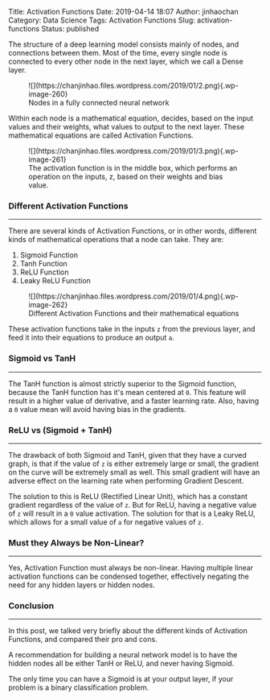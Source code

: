 Title: Activation Functions
Date: 2019-04-14 18:07
Author: jinhaochan
Category: Data Science
Tags: Activation Functions
Slug: activation-functions
Status: published

<!-- wp:paragraph -->

The structure of a deep learning model consists mainly of nodes, and connections between them. Most of the time, every single node is connected to every other node in the next layer, which we call a Dense layer.

<!-- /wp:paragraph -->

<!-- wp:image {"id":260,"align":"center"} -->

<div class="wp-block-image">

<figure class="aligncenter">
![](https://chanjinhao.files.wordpress.com/2019/01/2.png){.wp-image-260}  
<figcaption>
Nodes in a fully connected neural network
</figcaption>
</figure>

</div>

<!-- /wp:image -->

<!-- wp:paragraph -->

Within each node is a mathematical equation, decides, based on the input values and their weights, what values to output to the next layer. These mathematical equations are called Activation Functions.

<!-- /wp:paragraph -->

<!-- wp:image {"id":261,"align":"center"} -->

<div class="wp-block-image">

<figure class="aligncenter">
![](https://chanjinhao.files.wordpress.com/2019/01/3.png){.wp-image-261}  
<figcaption>
The activation function is in the middle box, which performs an operation on the inputs, z, based on their weights and bias value.
</figcaption>
</figure>

</div>

<!-- /wp:image -->

<!-- wp:heading {"level":3} -->

### Different Activation Functions

<!-- /wp:heading -->

<!-- wp:separator -->

------------------------------------------------------------------------

<!-- /wp:separator -->

</p>
<!-- wp:paragraph -->

There are several kinds of Activation Functions, or in other words, different kinds of mathematical operations that a node can take. They are:

<!-- /wp:paragraph -->

<!-- wp:list {"ordered":true} -->

1.  Sigmoid Function
2.  Tanh Function
3.  ReLU Function
4.  Leaky ReLU Function

<!-- /wp:list -->

<!-- wp:image {"id":262,"align":"center"} -->

<div class="wp-block-image">

<figure class="aligncenter">
![](https://chanjinhao.files.wordpress.com/2019/01/4.png){.wp-image-262}  
<figcaption>
Different Activation Functions and their mathematical equations
</figcaption>
</figure>

</div>

<!-- /wp:image -->

<!-- wp:paragraph -->

These activation functions take in the inputs `z` from the previous layer, and feed it into their equations to produce an output `a`.

<!-- /wp:paragraph -->

<!-- wp:heading {"level":3} -->

### Sigmoid vs TanH

<!-- /wp:heading -->

<!-- wp:separator -->

------------------------------------------------------------------------

<!-- /wp:separator -->

</p>
<!-- wp:paragraph -->

The TanH function is almost strictly superior to the Sigmoid function, because the TanH function has it's mean centered at `0`. This feature will result in a higher value of derivative, and a faster learning rate. Also, having a `0` value mean will avoid having bias in the gradients.

<!-- /wp:paragraph -->

<!-- wp:heading {"level":3} -->

### ReLU vs (Sigmoid + TanH)

<!-- /wp:heading -->

<!-- wp:separator -->

------------------------------------------------------------------------

<!-- /wp:separator -->

</p>
<!-- wp:paragraph -->

The drawback of both Sigmoid and TanH, given that they have a curved graph, is that if the value of `z` is either extremely large or small, the gradient on the curve will be extremely small as well. This small gradient will have an adverse effect on the learning rate when performing Gradient Descent.

<!-- /wp:paragraph -->

<!-- wp:paragraph -->

The solution to this is ReLU (Rectified Linear Unit), which has a constant gradient regardless of the value of `z`. But for ReLU, having a negative value of `z` will result in a `0` value activation. The solution for that is a Leaky ReLU, which allows for a small value of `a` for negative values of `z`.

<!-- /wp:paragraph -->

<!-- wp:heading {"level":3} -->

### Must they Always be Non-Linear?

<!-- /wp:heading -->

<!-- wp:separator -->

------------------------------------------------------------------------

<!-- /wp:separator -->

</p>
<!-- wp:paragraph -->

Yes, Activation Function must always be non-linear. Having multiple linear activation functions can be condensed together, effectively negating the need for any hidden layers or hidden nodes.

<!-- /wp:paragraph -->

<!-- wp:heading {"level":3} -->

### Conclusion

<!-- /wp:heading -->

<!-- wp:separator -->

------------------------------------------------------------------------

<!-- /wp:separator -->

</p>
<!-- wp:paragraph -->

In this post, we talked very briefly about the different kinds of Activation Functions, and compared their pro and cons.

<!-- /wp:paragraph -->

<!-- wp:paragraph -->

A recommendation for building a neural network model is to have the hidden nodes all be either TanH or ReLU, and never having Sigmoid.

<!-- /wp:paragraph -->

<!-- wp:paragraph -->

The only time you can have a Sigmoid is at your output layer, if your problem is a binary classification problem.

<!-- /wp:paragraph -->
